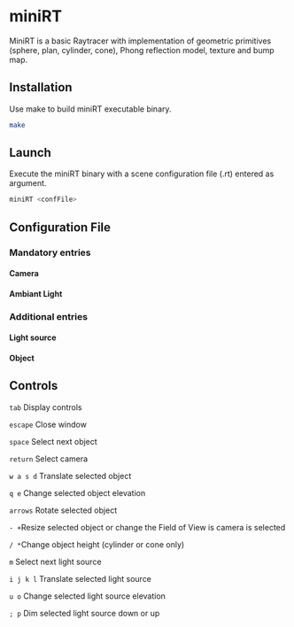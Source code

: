# miniRT

MiniRT is a basic Raytracer with implementation of geometric primitives (sphere, plan, cylinder, cone), Phong reflection model, texture and bump map.


## Installation

Use make to build miniRT executable binary.

```bash
make
```


## Launch

Execute the miniRT binary with a scene configuration file (.rt) entered as argument.

```bash
miniRT <confFile>
```

## Configuration File

### Mandatory entries

#### Camera

#### Ambiant Light

### Additional entries

#### Light source

#### Object


## Controls

`tab` Display controls

`escape` Close window

`space` Select next object

`return` Select camera

`w a s d` Translate selected object

`q e` Change selected object elevation

`arrows` Rotate selected object

`- +`Resize selected object or change the Field of View is camera is selected

`/ *`Change object height (cylinder or cone only)

`m` Select next light source

`i j k l` Translate selected light source

`u o` Change selected light source elevation

`; p` Dim selected light source down or up
